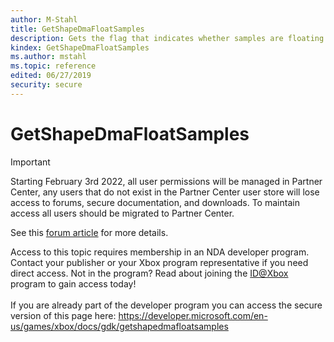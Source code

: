 ```yaml
---
author: M-Stahl
title: GetShapeDmaFloatSamples
description: Gets the flag that indicates whether samples are floating point or 32-bit integer.
kindex: GetShapeDmaFloatSamples
ms.author: mstahl
ms.topic: reference
edited: 06/27/2019
security: secure
---
```


# GetShapeDmaFloatSamples
> [!IMPORTANT]
> Starting February 3rd 2022, all user permissions will be managed in Partner Center, any users that do not exist in the Partner Center user store will lose access to forums, secure documentation, and downloads. To maintain access all users should be migrated to Partner Center. <p></p>See this <a href="https://forums.xboxlive.com/articles/132187/breaking-change-user-access-for-forums-secure-docu.html">forum article</a> for more details.  

 Access to this topic requires membership in an NDA developer program. Contact your publisher or your Xbox program representative if you need direct access. Not in the program? Read about joining the <a href="https://www.xbox.com/Developers/id">ID@Xbox</a> program to gain access today!  <br/><br/>If you are already part of the developer program you can access the secure version of this page here: <a target="_blank" href="https://developer.microsoft.com/en-us/games/xbox/docs/gdk/getshapedmafloatsamples">https://developer.microsoft.com/en-us/games/xbox/docs/gdk/getshapedmafloatsamples</a>